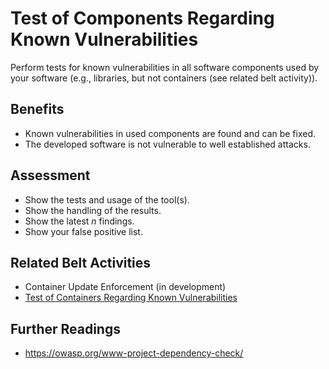 # Test of Components Regarding Known Vulnerabilities

Perform tests for known vulnerabilities in all software components used by your software (e.g., libraries, but not containers (see related belt activity)).

## Benefits

-  Known vulnerabilities in used components are found and can be fixed.
-  The developed software is not vulnerable to well established attacks.

## Assessment

- Show the tests and usage of the tool(s).
- Show the handling of the results.
- Show the latest *n* findings.
- Show your false positive list.

## Related Belt Activities
 - Container Update Enforcement (in development)
 - [Test of Containers Regarding Known Vulnerabilities](../green/test-of-infrastructure-components-regarding-known-vulnerabilities.md)

 ## Further Readings
 - https://owasp.org/www-project-dependency-check/

